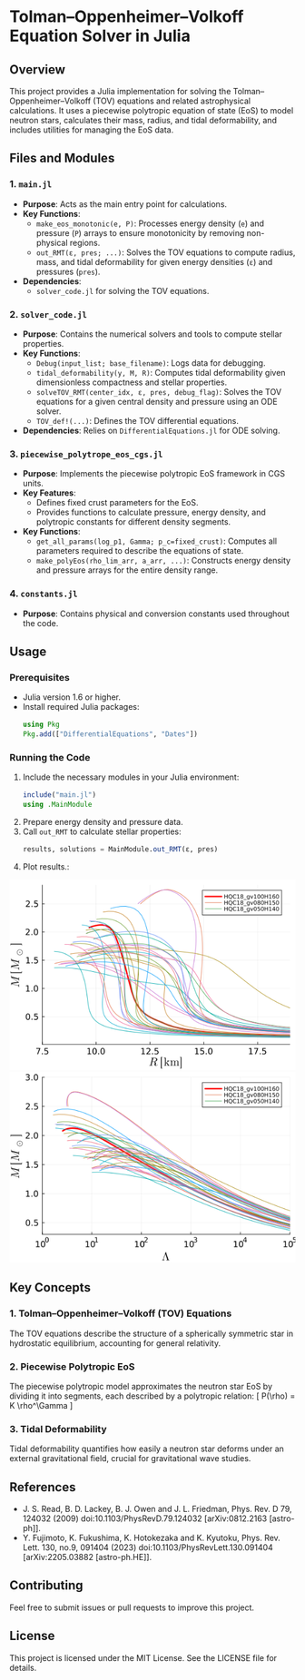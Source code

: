 # Tolman–Oppenheimer–Volkoff Equation Solver in Julia

## Overview

This project provides a Julia implementation for solving the Tolman–Oppenheimer–Volkoff (TOV) equations and related astrophysical calculations. It uses a piecewise polytropic equation of state (EoS) to model neutron stars, calculates their mass, radius, and tidal deformability, and includes utilities for managing the EoS data.

## Files and Modules

### 1. `main.jl`
- **Purpose**: Acts as the main entry point for calculations.
- **Key Functions**:
  - `make_eos_monotonic(e, P)`: Processes energy density (`e`) and pressure (`P`) arrays to ensure monotonicity by removing non-physical regions.
  - `out_RMT(ε, pres; ...)`: Solves the TOV equations to compute radius, mass, and tidal deformability for given energy densities (`ε`) and pressures (`pres`).
- **Dependencies**: 
  - `solver_code.jl` for solving the TOV equations.

### 2. `solver_code.jl`
- **Purpose**: Contains the numerical solvers and tools to compute stellar properties.
- **Key Functions**:
  - `Debug(input_list; base_filename)`: Logs data for debugging.
  - `tidal_deformability(y, M, R)`: Computes tidal deformability given dimensionless compactness and stellar properties.
  - `solveTOV_RMT(center_idx, ε, pres, debug_flag)`: Solves the TOV equations for a given central density and pressure using an ODE solver.
  - `TOV_def!(...)`: Defines the TOV differential equations.
- **Dependencies**: Relies on `DifferentialEquations.jl` for ODE solving.

### 3. `piecewise_polytrope_eos_cgs.jl`
- **Purpose**: Implements the piecewise polytropic EoS framework in CGS units.
- **Key Features**:
  - Defines fixed crust parameters for the EoS.
  - Provides functions to calculate pressure, energy density, and polytropic constants for different density segments.
- **Key Functions**:
  - `get_all_params(log_p1, Gamma; p_c=fixed_crust)`: Computes all parameters required to describe the equations of state.
  - `make_polyEos(rho_lim_arr, a_arr, ...)`: Constructs energy density and pressure arrays for the entire density range.

### 4. `constants.jl`
- **Purpose**: Contains physical and conversion constants used throughout the code.

## Usage

### Prerequisites
- Julia version 1.6 or higher.
- Install required Julia packages:
  ```julia
  using Pkg
  Pkg.add(["DifferentialEquations", "Dates"])
  ```

### Running the Code
1. Include the necessary modules in your Julia environment:
   ```julia
   include("main.jl")
   using .MainModule
   ```
2. Prepare energy density and pressure data.
3. Call `out_RMT` to calculate stellar properties:
   ```julia
   results, solutions = MainModule.out_RMT(ε, pres)
   ```
4. Plot results.:

  ![Sample MR plots](fig/PiecewisePolys_MR.png)
  ![Sample MT plots](fig/PiecewisePolys_MT.png)

## Key Concepts

### 1. Tolman–Oppenheimer–Volkoff (TOV) Equations
The TOV equations describe the structure of a spherically symmetric star in hydrostatic equilibrium, accounting for general relativity.

### 2. Piecewise Polytropic EoS
The piecewise polytropic model approximates the neutron star EoS by dividing it into segments, each described by a polytropic relation:
\[ P(\rho) = K \rho^\Gamma \]

### 3. Tidal Deformability
Tidal deformability quantifies how easily a neutron star deforms under an external gravitational field, crucial for gravitational wave studies.

## References
- J. S. Read, B. D. Lackey, B. J. Owen and J. L. Friedman, Phys. Rev. D 79, 124032 (2009)
doi:10.1103/PhysRevD.79.124032 [arXiv:0812.2163 [astro-ph]].
- Y. Fujimoto, K. Fukushima, K. Hotokezaka and K. Kyutoku, Phys. Rev. Lett. 130, no.9, 091404 (2023)
doi:10.1103/PhysRevLett.130.091404 [arXiv:2205.03882 [astro-ph.HE]].
## Contributing
Feel free to submit issues or pull requests to improve this project.

## License
This project is licensed under the MIT License. See the LICENSE file for details.
